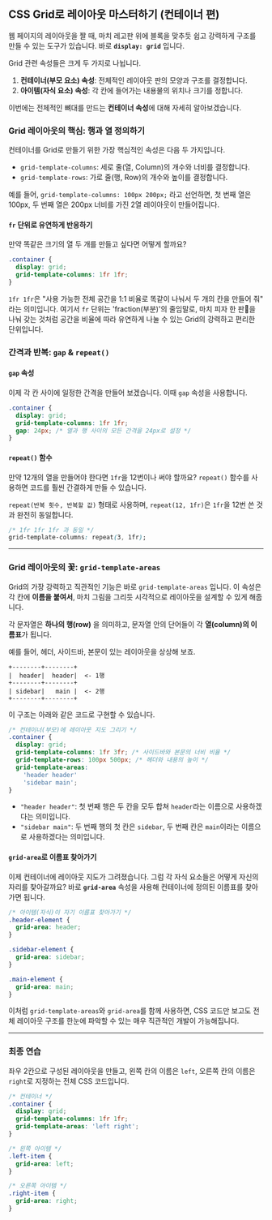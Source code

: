 ## CSS Grid로 레이아웃 마스터하기 (컨테이너 편)

웹 페이지의 레이아웃을 짤 때, 마치 레고판 위에 블록을 맞추듯 쉽고 강력하게 구조를 만들 수 있는 도구가 있습니다. 바로 **`display: grid`** 입니다.

Grid 관련 속성들은 크게 두 가지로 나뉩니다.

1.  **컨테이너(부모 요소) 속성**: 전체적인 레이아웃 판의 모양과 구조를 결정합니다.
2.  **아이템(자식 요소) 속성**: 각 칸에 들어가는 내용물의 위치나 크기를 정합니다.

이번에는 전체적인 뼈대를 만드는 **컨테이너 속성**에 대해 자세히 알아보겠습니다.

### Grid 레이아웃의 핵심: 행과 열 정의하기

컨테이너를 Grid로 만들기 위한 가장 핵심적인 속성은 다음 두 가지입니다.

- `grid-template-columns`: 세로 줄(열, Column)의 개수와 너비를 결정합니다.
- `grid-template-rows`: 가로 줄(행, Row)의 개수와 높이를 결정합니다.

예를 들어, `grid-template-columns: 100px 200px;` 라고 선언하면, 첫 번째 열은 100px, 두 번째 열은 200px 너비를 가진 2열 레이아웃이 만들어집니다.

#### `fr` 단위로 유연하게 반응하기

만약 똑같은 크기의 열 두 개를 만들고 싶다면 어떻게 할까요?

```css
.container {
  display: grid;
  grid-template-columns: 1fr 1fr;
}
```

`1fr 1fr`은 "사용 가능한 전체 공간을 1:1 비율로 똑같이 나눠서 두 개의 칸을 만들어 줘" 라는 의미입니다. 여기서 `fr` 단위는 'fraction(부분)'의 줄임말로, 마치 피자 한 판🍕을 나눠 갖는 것처럼 공간을 비율에 따라 유연하게 나눌 수 있는 Grid의 강력하고 편리한 단위입니다.

### 간격과 반복: `gap` & `repeat()`

#### `gap` 속성

이제 각 칸 사이에 일정한 간격을 만들어 보겠습니다. 이때 `gap` 속성을 사용합니다.

```css
.container {
  display: grid;
  grid-template-columns: 1fr 1fr;
  gap: 24px; /* 열과 행 사이의 모든 간격을 24px로 설정 */
}
```

#### `repeat()` 함수

만약 12개의 열을 만들어야 한다면 `1fr`을 12번이나 써야 할까요? `repeat()` 함수를 사용하면 코드를 훨씬 간결하게 만들 수 있습니다.

`repeat(반복 횟수, 반복할 값)` 형태로 사용하며, `repeat(12, 1fr)`은 `1fr`을 12번 쓴 것과 완전히 동일합니다.

```css
/* 1fr 1fr 1fr 과 동일 */
grid-template-columns: repeat(3, 1fr);
```

---

### Grid 레이아웃의 꽃: `grid-template-areas`

Grid의 가장 강력하고 직관적인 기능은 바로 `grid-template-areas` 입니다. 이 속성은 각 칸에 **이름을 붙여서**, 마치 그림을 그리듯 시각적으로 레이아웃을 설계할 수 있게 해줍니다.

각 문자열은 **하나의 행(row)** 을 의미하고, 문자열 안의 단어들이 각 **열(column)의 이름표**가 됩니다.

예를 들어, 헤더, 사이드바, 본문이 있는 레이아웃을 상상해 보죠.

```
+--------+--------+
|  header|  header|  <- 1행
+--------+--------+
| sidebar|   main |  <- 2행
+--------+--------+
```

이 구조는 아래와 같은 코드로 구현할 수 있습니다.

```css
/* 컨테이너(부모)에 레이아웃 지도 그리기 */
.container {
  display: grid;
  grid-template-columns: 1fr 3fr; /* 사이드바와 본문의 너비 비율 */
  grid-template-rows: 100px 500px; /* 헤더와 내용의 높이 */
  grid-template-areas:
    'header header'
    'sidebar main';
}
```

- `"header header"`: 첫 번째 행은 두 칸을 모두 합쳐 `header`라는 이름으로 사용하겠다는 의미입니다.
- `"sidebar main"`: 두 번째 행의 첫 칸은 `sidebar`, 두 번째 칸은 `main`이라는 이름으로 사용하겠다는 의미입니다.

#### `grid-area`로 이름표 찾아가기

이제 컨테이너에 레이아웃 지도가 그려졌습니다. 그럼 각 자식 요소들은 어떻게 자신의 자리를 찾아갈까요? 바로 **`grid-area`** 속성을 사용해 컨테이너에 정의된 이름표를 찾아가면 됩니다.

```css
/* 아이템(자식)이 자기 이름표 찾아가기 */
.header-element {
  grid-area: header;
}

.sidebar-element {
  grid-area: sidebar;
}

.main-element {
  grid-area: main;
}
```

이처럼 `grid-template-areas`와 `grid-area`를 함께 사용하면, CSS 코드만 보고도 전체 레이아웃 구조를 한눈에 파악할 수 있는 매우 직관적인 개발이 가능해집니다.

---

### 최종 연습

좌우 2칸으로 구성된 레이아웃을 만들고, 왼쪽 칸의 이름은 `left`, 오른쪽 칸의 이름은 `right`로 지정하는 전체 CSS 코드입니다.

```css
/* 컨테이너 */
.container {
  display: grid;
  grid-template-columns: 1fr 1fr;
  grid-template-areas: 'left right';
}

/* 왼쪽 아이템 */
.left-item {
  grid-area: left;
}

/* 오른쪽 아이템 */
.right-item {
  grid-area: right;
}
```
